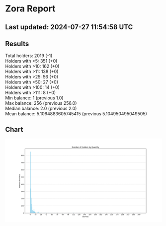 # Zora Report
## Last updated: 2024-07-27 11:54:58 UTC
## Results
Total holders: 2019 (-1)  
Holders with >5: 351 (+0)  
Holders with >10: 162 (+0)  
Holders with >11: 138 (+0)  
Holders with >25: 56 (+0)  
Holders with >50: 27 (+0)  
Holders with >100: 14 (+0)  
Holders with >111: 8 (+0)  
Min balance: 1 (previous 1.0)  
Max balance: 256 (previous 256.0)  
Median balance: 2.0 (previous 2.0)  
Mean balance: 5.1064883605745415 (previous 5.104950495049505)  
## Chart
![Number of Holders by Quantity](holders_by_quantity.png)
